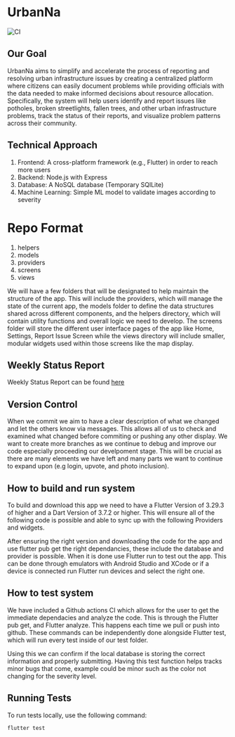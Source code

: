 # UrbanNa

![CI](https://github.com/darrock7/UrbanNa/actions/workflows/flutter.yml/badge.svg)

## Our Goal 

UrbanNa aims to simplify and accelerate the process of reporting and resolving urban infrastructure
issues by creating a centralized platform where citizens can easily document problems while providing
officials with the data needed to make informed decisions about resource allocation. Specifically, the
system will help users identify and report issues like potholes, broken streetlights, fallen trees, and other
urban infrastructure problems, track the status of their reports, and visualize problem patterns across their
community.

## Technical Approach 
1. Frontend: A cross-platform framework (e.g., Flutter) in order to reach more users
2. Backend: Node.js with Express
3. Database: A NoSQL database (Temporary SQlLite)
4. Machine Learning: Simple ML model to validate images according to severity

# Repo Format
1. helpers      
2. models       
3. providers    
4. screens      
5. views
         
We will have a few folders that will be designated to help maintain the structure of the app. This will include the providers, which will manage the state of the current app, the models folder to define the data structures shared across different components, and the helpers directory, which will contain utility functions and overall logic we need to develop. The screens folder will store the different user interface pages of the app like Home, Settings, Report Issue Screen while the views directory will include smaller, modular widgets used within those screens like the map display.

## Weekly Status Report
Weekly Status Report can be found [here](https://docs.google.com/document/d/10sjFqyLY74quO8Lj4e5b28xgHaAJKX6YRBoEvSDAfjE/edit?usp=sharing)

## Version Control
When we commit we aim to have a clear description of what we changed and let the others know via messages. This allows all of us to check and examined what changed before commiting or pushing any other display. We want to create more branches as we continue to debug and improve our code especially proceeding our develpoment stage. This will be crucial as there are many elements we have left and many parts we want to continue to expand upon (e.g login, upvote, and photo inclusion).

## How to build and run system
To build and download this app we need to have a Flutter Version of 3.29.3 of higher and a Dart Version of 3.7.2 or higher. This will ensure all of the following code is possible and able to sync up with the following Providers and widgets. 

After ensuring the right version and downloading the code for the app and use flutter pub get the right dependancies, these include the database and provider is possible. When it is done use Flutter run to test out the app. This can be done through emulators with Android Studio and XCode or if a device is connected run Flutter run devices and select the right one.

## How to test system
We have included a Github actions CI which allows for the user to get the immediate dependacies and analyze the code. This is through the Flutter pub get, and Flutter analyze. This happens each time we pull or push into github. These commands can be independently done alongside Flutter test, which will run every test inside of our test folder. 

Using this we can confirm if the local database is storing the correct information and properly submitting. Having this test function helps tracks minor bugs that come, example could be minor such as the color not changing for the severity level.

## 

## Running Tests

To run tests locally, use the following command:

```bash
flutter test

